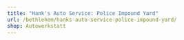 ```yaml
---
title: "Hank's Auto Service: Police Impound Yard"
url: /bethlehem/hanks-auto-service-police-impound-yard/
shop: Autowerkstatt
---
```

